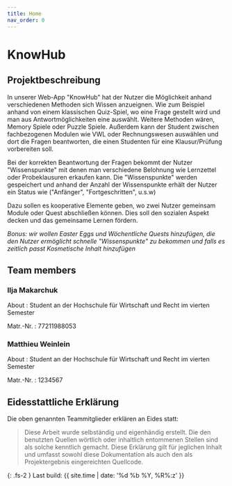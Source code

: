 ```yaml
---
title: Home
nav_order: 0
---
```




# **KnowHub**


## Projektbeschreibung


In unserer Web-App "KnowHub" hat der Nutzer die Möglichkeit anhand verschiedenen Methoden sich Wissen anzueignen. Wie zum Beispiel anhand von einem klassischen Quiz-Spiel, wo eine Frage gestellt wird und man aus Antwortmöglichkeiten eine auswählt. Weitere Methoden wären, Memory Spiele oder Puzzle Spiele. Außerdem kann der Student zwischen fachbezogenen Modulen wie VWL oder Rechnungswesen auswählen und dort die Fragen beantworten, die einen Studenten für eine Klausur/Prüfung vorbereiten soll.

Bei der korrekten Beantwortung der Fragen bekommt der Nutzer "Wissenspunkte" mit denen man verschiedene Belohnung wie Lernzettel oder Probeklausuren erkaufen kann. Die "Wissenspunkte" werden gespeichert und anhand der Anzahl der Wissenspunkte erhält der Nutzer ein Status wie ("Anfänger", "Fortgeschritten", u.s.w)

Dazu sollen es kooperative Elemente geben, wo zwei Nutzer gemeinsam Module oder Quest abschließen können. Dies soll den sozialen Aspekt decken und das gemeinsame Lernen fördern.


_Bonus: wir wollen Easter Eggs und Wöchentliche Quests hinzufügen, die den Nutzer ermöglicht schnelle "Wissenspunkte" zu bekommen und falls es zeitlich passt Kosmetische Inhalt hinzufügen_

## Team members

### Ilja Makarchuk

About
: Student an der Hochschule für Wirtschaft und Recht im vierten Semester

Matr.-Nr.
: 77211988053

### Matthieu Weinlein

About
: Student an der Hochschule für Wirtschaft und Recht im vierten Semester

Matr.-Nr.
: 1234567

## Eidesstattliche Erklärung

Die oben genannten Teammitglieder erklären an Eides statt:

> Diese Arbeit wurde selbständig und eigenhändig erstellt. Die den benutzten Quellen wörtlich oder inhaltlich entommenen Stellen sind als solche kenntlich gemacht. Diese Erklärung gilt für jeglichen Inhalt und umfasst sowohl diese Dokumentation als auch den als Projektergebnis eingereichten Quellcode.

{: .fs-2 }
Last build: {{ site.time | date: '%d %b %Y, %R%:z' }}